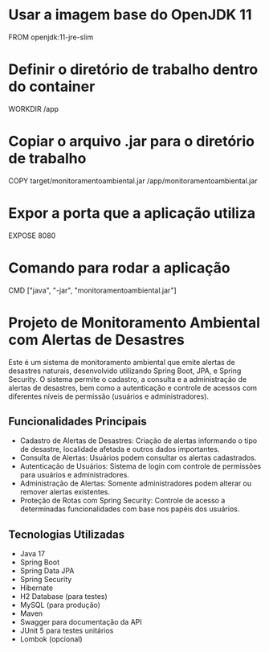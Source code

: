 # Usar a imagem base do OpenJDK 11
FROM openjdk:11-jre-slim

# Definir o diretório de trabalho dentro do container
WORKDIR /app

# Copiar o arquivo .jar para o diretório de trabalho
COPY target/monitoramentoambiental.jar /app/monitoramentoambiental.jar

# Expor a porta que a aplicação utiliza
EXPOSE 8080

# Comando para rodar a aplicação
CMD ["java", "-jar", "monitoramentoambiental.jar"]

# Projeto de Monitoramento Ambiental com Alertas de Desastres

Este é um sistema de monitoramento ambiental que emite alertas de desastres naturais, desenvolvido utilizando Spring Boot, JPA, e Spring Security. O sistema permite o cadastro, a consulta e a administração de alertas de desastres, bem como a autenticação e controle de acessos com diferentes níveis de permissão (usuários e administradores).

## Funcionalidades Principais
- Cadastro de Alertas de Desastres: Criação de alertas informando o tipo de desastre, localidade afetada e outros dados importantes.
- Consulta de Alertas: Usuários podem consultar os alertas cadastrados.
- Autenticação de Usuários: Sistema de login com controle de permissões para usuários e administradores.
- Administração de Alertas: Somente administradores podem alterar ou remover alertas existentes.
- Proteção de Rotas com Spring Security: Controle de acesso a determinadas funcionalidades com base nos papéis dos usuários.

## Tecnologias Utilizadas
- Java 17
- Spring Boot
- Spring Data JPA
- Spring Security
- Hibernate
- H2 Database (para testes)
- MySQL (para produção)
- Maven
- Swagger para documentação da API
- JUnit 5 para testes unitários
- Lombok (opcional)
